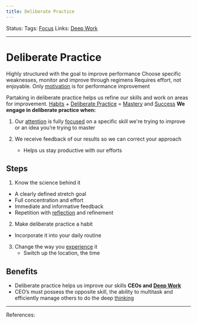 ```yaml
---
title: Deliberate Practice
---
```

Status:
Tags: [Focus](out/focus.md)
Links: [Deep Work](out/deep-work.md)
___
# Deliberate Practice
Highly structured with the goal to improve performance
Choose specific weaknesses, monitor and improve through regimens
Requires effort, not enjoyable. Only [motivation](out/motivation.md) is for performance improvement

Partaking in deliberate practice helps us refine our skills and work on areas for improvement.
[Habits](out/habits.md) + [Deliberate Practice](out/deliberate-practice.md) = [Mastery](out/kindle-highlights/mastery.md) and [Success](out/success.md)
**We engage in deliberate practice when:**
1.  Our [attention](out/attention.md) is fully [focused](out/focus.md) on a specific skill we're trying to improve or an idea you’re trying to master
	
2.  We receive feedback of our results so we can correct your approach
	- Helps us stay productive with our efforts
## Steps
1.  Know the science behind it
- A clearly defined stretch goal
- Full concentration and effort
- Immediate and informative feedback
- Repetition with [reflection](out/reflection.md) and refinement
2.  Make deliberate practice a habit
- Incorporate it into your daily routine
3.  Change the way you [experience](out/experience.md) it
	- Switch up the location, the time
## Benefits
- Deliberate practice helps us improve our skills
**CEOs and [Deep Work](out/deep-work.md)**
- CEO’s must possess the opposite skill, the ability to multitask and efficiently manage others to do the deep [thinking](out/thinking.md)
___
References: